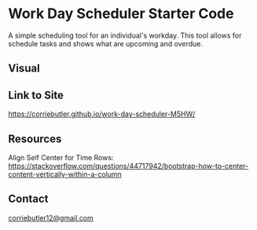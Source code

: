 # Work Day Scheduler Starter Code

A simple scheduling tool for an individual's workday. This tool allows for schedule tasks and shows what are upcoming and overdue. 

## Visual




## Link to Site
https://corriebutler.github.io/work-day-scheduler-M5HW/


## Resources
Align Self Center for Time Rows: https://stackoverflow.com/questions/44717942/bootstrap-how-to-center-content-vertically-within-a-column



## Contact
corriebutler12@gmail.com
